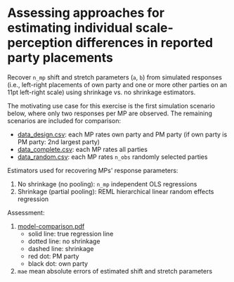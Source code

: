 # Assessing approaches for estimating individual scale-perception differences in reported party placements

Recover ```n_mp``` shift and stretch parameters (```a```, ```b```) from simulated responses (i.e., left-right placements of own party and one or more other parties on an 11pt left-right scale) using shrinkage vs. no shrinkage estimators. 

The motivating use case for this exercise is the first simulation scenario below, where only two responses per MP are observed. The remaining scenarios are included for comparison:

* [data_design.csv](data_design.csv): each MP rates own party and PM party (if own party is PM party: 2nd largest party)
* [data_complete.csv](data_complete.csv): each MP rates all parties
* [data_random.csv](data_random.csv): each MP rates ```n_obs``` randomly selected parties

Estimators used for recovering MPs' response parameters:

1. No shrinkage (no pooling): ```n_mp``` independent OLS regressions 
2. Shrinkage (partial pooling): REML hierarchical linear random effects regression

Assessment:

1. [model-comparison.pdf](model-comparison.pdf)
   * solid line: true regression line
   * dotted line: no shrinkage
   * dashed line: shrinkage
   * red dot: PM party
   * black dot: own party
2. ```mae``` mean absolute errors of estimated shift and stretch parameters
